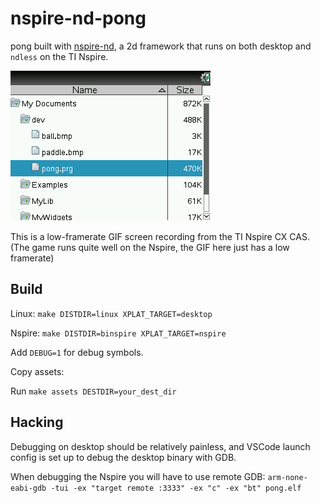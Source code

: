# nspire-nd-pong

pong built with [nspire-nd](https://github.com/0xFireball/nspire-nd), a 2d framework that runs on both desktop and `ndless` on the TI Nspire.

![nspire screenrec](media/pong_nspire_nd_4.gif)

This is a low-framerate GIF screen recording from
the TI Nspire CX CAS.
(The game runs quite well on the Nspire, the GIF
here just has a low framerate)

## Build

Linux: `make DISTDIR=linux XPLAT_TARGET=desktop`

Nspire: `make DISTDIR=binspire XPLAT_TARGET=nspire`

Add `DEBUG=1` for debug symbols.

Copy assets:

Run `make assets DESTDIR=your_dest_dir `

## Hacking

Debugging on desktop should be relatively painless,
and VSCode launch config is set up to debug the desktop
binary with GDB.

When debugging the Nspire you will have to use remote GDB:
`arm-none-eabi-gdb -tui -ex "target remote :3333" -ex "c" -ex "bt" pong.elf`
